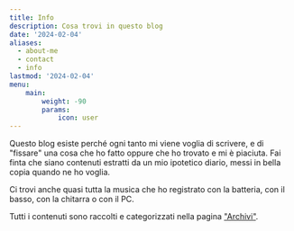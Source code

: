 ```yaml
---
title: Info
description: Cosa trovi in questo blog
date: '2024-02-04'
aliases:
  - about-me
  - contact
  - info
lastmod: '2024-02-04'
menu:
    main: 
        weight: -90
        params:
            icon: user
---
```


Questo blog esiste perché ogni tanto mi viene voglia di scrivere, e di "fissare" una cosa che ho fatto oppure che ho trovato e mi è piaciuta. 
Fai finta che siano contenuti estratti da un mio ipotetico diario, messi in bella copia quando ne ho voglia.

Ci trovi anche quasi tutta la musica che ho registrato con la batteria, con il basso, con la chitarra o con il PC.

Tutti i contenuti sono raccolti e categorizzati nella pagina ["Archivi"](/blog/archivi).
